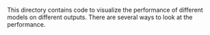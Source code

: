 This directory contains code to visualize the performance of different models on different outputs. There are several ways to look at the performance.
